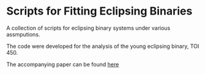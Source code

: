 # Scripts for Fitting Eclipsing Binaries

A collection of scripts for eclipsing binary systems under various assmputions. 

The code were developed for the analysis of the young eclipsing binary, TOI 450. 

The accompanying paper can be found [here](https://ui.adsabs.harvard.edu/abs/2023AJ....165...46T/abstract)
